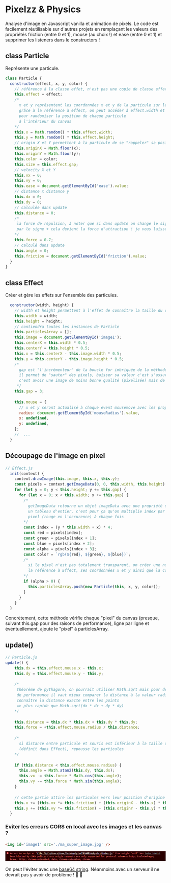 # Pixelzz & Physics

Analyse d'image en Javascript vanilla et animation de pixels. Le code est facilement réutilisable sur d'autres projets en remplaçant les valeurs des propriétés friction (entre 0 et 1), mouse (au choix !) et ease (entre 0 et 1) et supprimer les listeners dans le constructors !

## class Particle

Représente une particule.

```js
class Particle {
  constructor(effect, x, y, color) {
    // référence à la classe effet, n'est pas une copie de classe effet
    this.effect = effect;
    /*
      x et y représentent les coordonnées x et y de la particule sur le canvas
      grâce à la référence à effect, on peut accéder à effect.width et effect.height
      pour randomiser la position de chaque particule
      à l'intérieur du canvas
    */
    this.x = Math.random() * this.effect.width;
    this.y = Math.random() * this.effect.height;
    // origin X et Y permettent à la particule de se "rappeler" sa position initiale
    this.originX = Math.floor(x);
    this.originY = Math.floor(y);
    this.color = color;
    this.size = this.effect.gap;
    // velocity X et Y
    this.vx = 0;
    this.vy = 0;
    this.ease = document.getElementById('ease').value;
    // distance x distance y
    this.dx = 0;
    this.dy = 0;
    // calculée dans update
    this.distance = 0;
    /*
     la force de répulsion, à noter que si dans update on change le signe -
     par le signe + cela devient la force d'attraction ! je vous laisse essayer :)
    */
    this.force = 0.7;
    // calculé dans update
    this.angle = 0;
    this.friction = document.getElementById('friction').value;
  }
}
```

## class Effect

Créer et gère les effets sur l'ensemble des particules.

```js
  constructor(width, height) {
    // width et height permettent à l'effet de connaître la taille du canvas
    this.width = width;
    this.height = height;
    // contiendra toutes les instances de Particle
    this.particlesArray = [];
    this.image = document.getElementById('image1');
    this.centerX = this.width * 0.5;
    this.centerY = this.height * 0.5;
    this.x = this.centerX - this.image.width * 0.5;
    this.y = this.centerY - this.image.height * 0.5;
    /*
      gap est "l'incrémenteur" de la boucle for imbriquée de la méthode init, pour des raisons de performance
      il permet de "sauter" des pixels, baisser sa valeur c'est s'assurer un effect très laggy ! l'augmenter,
      c'est avoir une image de moins bonne qualité (pixelisée) mais de meilleures performances
     */
    this.gap = 3;

    this.mouse = {
      // x et y seront actualisé à chaque event mousemove avec les propriétés de l'event
      radius: document.getElementById('mouseRadius').value,
      x: undefined,
      y: undefined,
    };
    //  ...
  }
```

## Découpage de l'image en pixel

```js
// Effect.js
  init(context) {
    context.drawImage(this.image, this.x, this.y);
    const pixels = context.getImageData(0, 0, this.width, this.height).data;
    for (let y = 0; y < this.height; y += this.gap) {
      for (let x = 0; x < this.width; x += this.gap) {
        /*
          getImageData retourne un objet imageData avec une propriété data qui contient
          un tableau d'entier, c'est pour ça qu'on multiplie index par 4 pour accéder à l'index du premier
          pixel (rouge en l'occurence) à chaque fois
        */
        const index = (y * this.width + x) * 4;
        const red = pixels[index];
        const green = pixels[index + 1];
        const blue = pixels[index + 2];
        const alpha = pixels[index + 3];
        const color = `rgb(${red}, ${green}, ${blue})`;
        /*
          si le pixel n'est pas totalement transparent, on créer une nouvelle instance de Particle avec
          la référence à Effect, ses coordonnées x et y ainsi que la couleur
        */
        if (alpha > 0) {
          this.particlesArray.push(new Particle(this, x, y, color));
        }
      }
    }
  }
```

Concrètement, cette méthode vérifie chaque "pixel" du canvas (presque, suivant this.gap pour des raisons de performance), ligne par ligne et éventuellement, ajoute le "pixel" à particlesArray.

## update()

```js
// Particle.js
update() {
    this.dx = this.effect.mouse.x - this.x;
    this.dy = this.effect.mouse.y - this.y;

    /*
     théorème de pythagore, on pourrait utiliser Math.sqrt mais pour des raisons
     de performance il vaut mieux comparer la distance à la valeur radius sans avoir
     connaître la distance exacte entre les points
     => plus rapide que Math.sqrt(dx * dx + dy * dy)
    */

    this.distance = this.dx * this.dx + this.dy * this.dy;
    this.force = +this.effect.mouse.radius / this.distance;

    /*
      si distance entre particule et souris est inférieur à la taille du rayon de la souris
      (définit dans Effect), repousse les particules
    */

    if (this.distance < this.effect.mouse.radius) {
      this.angle = Math.atan2(this.dy, this.dx);
      this.vx -= this.force * Math.cos(this.angle);
      this.vy -= this.force * Math.sin(this.angle);
    }

    // cette partie attire les particules vers leur position d'origine
    this.x += (this.vx *= this.friction) + (this.originX - this.x) * this.ease;
    this.y += (this.vy *= this.friction) + (this.originY - this.y) * this.ease;
  }
```

### Eviter les erreurs CORS en local avec les images et les canvas ?

```html
<img id='image1' src='./ma_super_image.jpg' />
```

![erreur cors](./doc/errorcors.png)

On peut l'éviter avec une [base64 string](https://www.base64-image.de/). Néanmoins avec un serveur il ne devrait pas y avoir de problème ! :tada: :tada:
